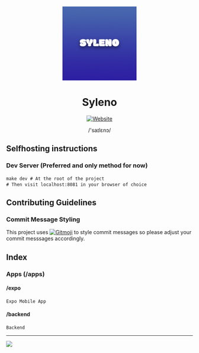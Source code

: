 <p align="center">
<img src=".github/assets/Syleno.png" alt="Syleno" width="200"/>
</p>
<h1 align="center">Syleno</h1>
<p align="center">
    <a href="https://syleno.genr234.com">
        <img src="https://icons.hackclub.com/api/icons/hackclub-smoke/web" alt="Website" width="52" height="52">
    </a>
</a>
<p align="center">/'saɪlɛnɔ/</p>

## Selfhosting instructions

### Dev Server (Preferred and only method for now)

    make dev # At the root of the project
    # Then visit localhost:8081 in your browser of choice

## Contributing Guidelines

### Commit Message Styling

This project uses <a href="https://gitmoji.dev">
<img src="https://img.shields.io/badge/gitmoji-%20😜%20😍-FFDD67.svg?style=flat-square" alt="Gitmoji"></a>
to style commit messages so please adjust your commit messsages accordingly.

## Index

### Apps (/apps)

#### /expo

    Expo Mobile App

#### /backend

    Backend

---

<img src="https://icanhazdadjoke.com/j/R7UfaahVfFd.png" />
